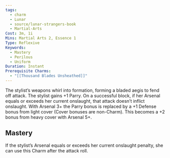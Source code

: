 ```yaml
---
tags:
  - charm
  - Lunar
  - source/lunar-strangers-book
  - Martial-Arts
Cost: 3m, 1i
Mins: Martial Arts 2, Essence 1
Type: Reflexive
Keywords:
  - Mastery
  - Perilous
  - Uniform
Duration: Instant
Prerequisite Charms:
  - "[[Thousand Blades Unsheathed]]"
---
```

The stylist’s weapons whirl into formation, forming a bladed aegis to fend off attack.
The stylist gains +1 Parry. On a successful block, if her Arsenal equals or exceeds her current onslaught, that attack doesn’t inflict onslaught.
With Arsenal 3+ the Parry bonus is replaced by a +1 Defense bonus from light cover (Cover bonuses are non-Charm). This becomes a +2 bonus from heavy cover with Arsenal 5+.

## Mastery
If the stylist’s Arsenal equals or exceeds her current onslaught penalty, she can use this Charm after the attack roll.